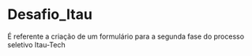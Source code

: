 # Desafio_Itau
É referente a criação de um formulário para a segunda fase do processo seletivo Itau-Tech
